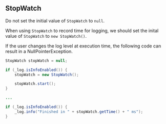 ## StopWatch

Do not set the initial value of `StopWatch` to `null`.

When using `StopWatch` to record time for logging, we should set the inital value of `StopWatch` to `new StopWatch()`.

If the user changes the log level at execution time, the following code can result in a NullPointerException.

```java
StopWatch stopWatch = null;

if (_log.isInfoEnabled()) {
    stopWatch = new StopWatch();

    stopWatch.start();
}

...

if (_log.isInfoEnabled()) {
    _log.info("Finished in " + stopWatch.getTime() + " ms");
}
```